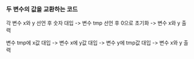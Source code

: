 ### 두 변수의 값을 교환하는 코드

각 변수 x와  y 선언 후 숫자 대입
-> 변수 tmp 선언 후 0으로 초기화
-> 변수 x와 y 출력

변수 tmp에 x값 대입
-> 변수 x에 y값 대입
-> 변수 y에 tmp값 대입
-> 변수  x와 y 출력

